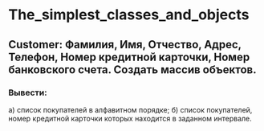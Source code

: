 # The_simplest_classes_and_objects
## Customer: Фамилия, Имя, Отчество, Адрес, Телефон, Номер кредитной карточки, Номер банковского счета. Создать массив объектов. 
### Вывести:
а) список покупателей в алфавитном порядке;
б) список покупателей, номер кредитной карточки которых находится в заданном интервале.

